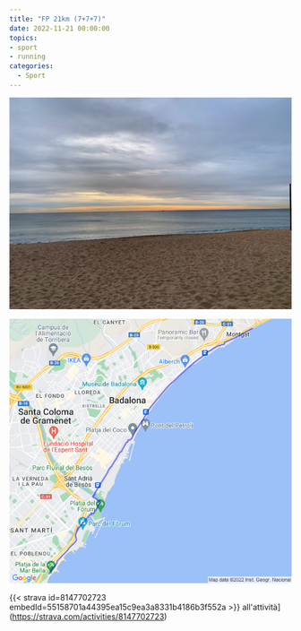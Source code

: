 ```yaml
---
title: "FP 21km (7+7+7)"
date: 2022-11-21 00:00:00
topics:
- sport
- running
categories:
  - Sport
---
```


![](images/IMG_0707.jpg)

![](images/20221121-activity-map.png)

{{< strava id=8147702723 embedId=55158701a44395ea15c9ea3a8331b4186b3f552a >}} all'attività](https://strava.com/activities/8147702723)
